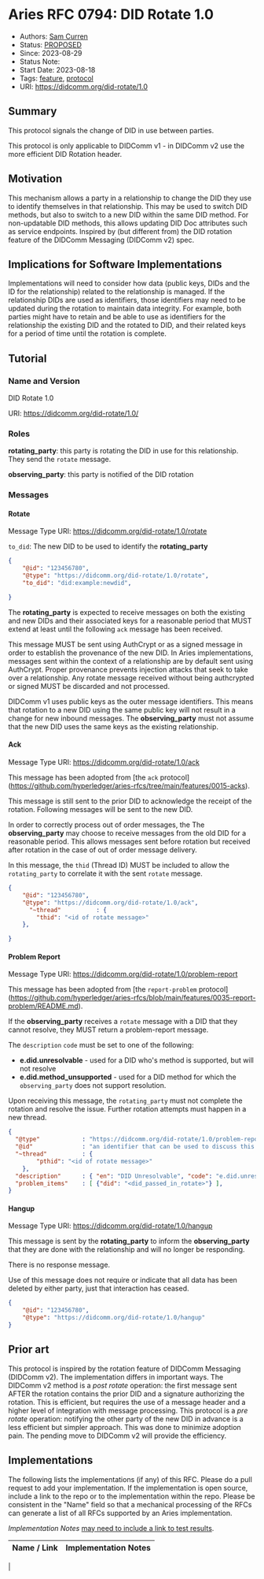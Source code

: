 # Aries RFC 0794: DID Rotate 1.0

- Authors: [Sam Curren](telegramsam@gmail.com)
- Status: [PROPOSED](/README.md#proposed)
- Since: 2023-08-29 
- Status Note: 
- Start Date: 2023-08-18 
- Tags: [feature](/tags.md#feature), [protocol](/tags.md#protocol)
- URI: https://didcomm.org/did-rotate/1.0

## Summary

This protocol signals the change of DID in use between parties.

This protocol is only applicable to DIDComm v1 - in DIDComm v2 use the more efficient DID Rotation header.

## Motivation

This mechanism allows a party in a relationship to change the DID they use to identify themselves in that relationship. This may be used to switch DID methods,
but also to switch to a new DID within the same DID method. For non-updatable DID methods, this allows updating DID Doc attributes such as service endpoints. Inspired by (but different from) the DID rotation feature of the DIDComm Messaging (DIDComm v2) spec.

## Implications for Software Implementations

Implementations will need to consider how data (public keys, DIDs and the ID for the relationship) related to the relationship is managed. If the relationship DIDs are used as identifiers, those identifiers may need to be updated during the rotation to maintain data integrity. For example, both parties might have to retain and be able to use as identifiers for the relationship the existing DID and the rotated to DID, and their related keys for a period of time until the rotation is complete.

## Tutorial

### Name and Version

DID Rotate 1.0

URI: https://didcomm.org/did-rotate/1.0/<messageType>

### Roles

**rotating_party**: this party is rotating the DID in use for this relationship. They send the `rotate` message.

**observing_party**: this party is notified of the DID rotation

### Messages

#### Rotate 

Message Type URI: https://didcomm.org/did-rotate/1.0/rotate

`to_did`: The new DID to be used to identify the **rotating_party**

```json
{
    "@id": "123456780",
    "@type": "https://didcomm.org/did-rotate/1.0/rotate",
    "to_did": "did:example:newdid",

}
```

The **rotating_party** is expected to receive messages on both the existing and new DIDs and their associated keys for a reasonable period that MUST extend at least until the following `ack` message has been received.

This message MUST be sent using AuthCrypt or as a signed message in order to establish the provenance of the new DID. In Aries implementations, messages sent within the context of a relationship are by default sent using AuthCrypt. Proper provenance prevents injection attacks that seek to take over a relationship. Any rotate message received without being authcrypted or signed MUST be discarded and not processed.

DIDComm v1 uses public keys as the outer message identifiers. This means that rotation to a new DID using the same public key will not result in a change for new inbound messages. The **observing_party** must not assume that the new DID uses the same keys as the existing relationship.

#### Ack

Message Type URI: https://didcomm.org/did-rotate/1.0/ack

This message has been adopted from [the `ack` protocol]
(https://github.com/hyperledger/aries-rfcs/tree/main/features/0015-acks).

This message is still sent to the prior DID to acknowledge the receipt of the rotation. Following messages will be sent to the new DID.

In order to correctly process out of order messages, the The **observing_party** may choose to receive messages from the old DID for a reasonable period. This allows messages sent before rotation but received after rotation in the case of out of order message delivery.

In this message, the `thid` (Thread ID) MUST be included to allow the `rotating_party` to correlate it with the sent `rotate` message.

```json
{
    "@id": "123456780",
    "@type": "https://didcomm.org/did-rotate/1.0/ack",
      "~thread"          : {
		"thid": "<id of rotate message>"
	},

}
```

#### Problem Report

Message Type URI: https://didcomm.org/did-rotate/1.0/problem-report

This message has been adopted from [the `report-problem` protocol]
(https://github.com/hyperledger/aries-rfcs/blob/main/features/0035-report-problem/README.md).

If the **observing_party** receives a `rotate` message with a DID that they cannot resolve, they MUST return a problem-report message.

The `description` `code` must be set to one of the following:
- **e.did.unresolvable** - used for a DID who's method is supported, but will not resolve
- **e.did.method_unsupported** - used for a DID method for which the `observing_party` does not support resolution.

Upon receiving this message, the `rotating_party` must not complete the rotation and resolve the issue. Further rotation attempts must happen in a new thread.

```json
{
  "@type"            : "https://didcomm.org/did-rotate/1.0/problem-report",
  "@id"              : "an identifier that can be used to discuss this error message",
  "~thread"          : {
		"pthid": "<id of rotate message>"
	},
  "description"      : { "en": "DID Unresolvable", "code": "e.did.unresolvable" },
  "problem_items"    : [ {"did": "<did_passed_in_rotate>"} ],
}
```

#### Hangup

Message Type URI: https://didcomm.org/did-rotate/1.0/hangup

This message is sent by the **rotating_party** to inform the **observing_party** that they are done with the relationship and will no longer be responding.

There is no response message.

Use of this message does not require or indicate that all data has been deleted by either party, just that interaction has ceased.

```json
{
    "@id": "123456780",
    "@type": "https://didcomm.org/did-rotate/1.0/hangup"
}
```

## Prior art

This protocol is inspired by the rotation feature of DIDComm Messaging (DIDComm v2). The implementation differs in important ways.
The DIDComm v2 method is a _post rotate_ operation: the first message sent AFTER the rotation contains the prior DID and a signature authorizing the rotation. This is efficient, but requires the use of a message header and a higher level of integration with message processing.
This protocol is a _pre rotate_ operation: notifying the other party of the new DID in advance is a less efficient but simpler approach. This was done to minimize adoption pain. The pending move to DIDComm v2 will provide the efficiency.

## Implementations

The following lists the implementations (if any) of this RFC. Please do a pull request to add your implementation. If the implementation is open source, include a link to the repo or to the implementation within the repo. Please be consistent in the "Name" field so that a mechanical processing of the RFCs can generate a list of all RFCs supported by an Aries implementation.

*Implementation Notes* [may need to include a link to test results](/README.md#accepted).

Name / Link | Implementation Notes
--- | ---
 |
